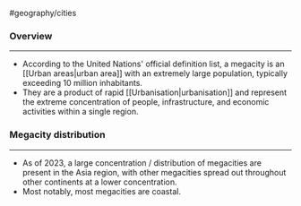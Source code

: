 #geography/cities 

### Overview
---
- According to the United Nations' official definition list, a megacity is an [[Urban areas|urban area]] with an extremely large population, typically exceeding 10 million inhabitants.
- They are a product of rapid [[Urbanisation|urbanisation]] and represent the extreme concentration of people, infrastructure, and economic activities within a single region.

### Megacity distribution
---
- As of 2023, a large concentration / distribution of megacities are present in the Asia region, with other megacities spread out throughout other continents at a lower concentration. 
- Most notably, most megacities are coastal.
